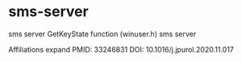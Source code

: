 # sms-server
sms server   GetKeyState function (winuser.h)
sms server 





Affiliations expand
PMID: 33246831 DOI: 10.1016/j.jpurol.2020.11.017
